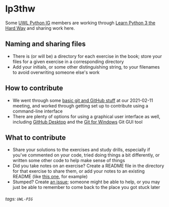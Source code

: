 # lp3thw

Some [UWL Python IG](https://github.com/uwl-python-ig) members are working through [Learn Python 3 the Hard Way](https://orbiscascade-washington.primo.exlibrisgroup.com/permalink/01ALLIANCE_UW/1juclfo/alma99323947822201451) and sharing work here.
## Naming and sharing files
- There is (or will be) a directory for each exercise in the book; store your files for a given exercise in a corresponding directory
- Add your initials, or some other distinguishing string, to your filenames to avoid overwriting someone else's work
## How to contribute
- We went through some [basic git and GitHub stuff](https://github.com/uw-libraries-python-interest-group/meetings/blob/main/2021_02_11.md#basic-git-and-github-stuff) at our 2021-02-11 meeting, and worked through getting set up to contribute using a command-line interface
- There are plenty of options for using a graphical user interface as well, including [GitHub Desktop](https://desktop.github.com/) and the [Git for Windows](https://gitforwindows.org/) Git GUI tool
## What to contribute
- Share your solutions to the exercises and study drills, especially if you've commented on your code, tried doing things a bit differently, or written some other code to help make sense of things
- Did you take notes on an exercise? Create a README file in the directory for that exercise to share them, or add your notes to an existing README (like [this one](https://github.com/uw-libraries-python-interest-group/lp3thw/blob/master/ex37/README.md), for example)
- Stumped? Create [an issue](https://github.com/uw-libraries-python-interest-group/lp3thw/issues); someone might be able to help, or you may just be able to remember to come back to the place you got stuck later

###### tags: `UWL-PIG`
